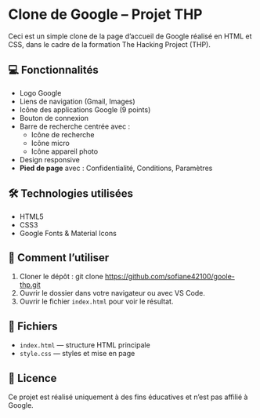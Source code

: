 # Clone de Google – Projet THP

Ceci est un simple clone de la page d’accueil de Google réalisé en HTML et CSS, dans le cadre de la formation The Hacking Project (THP).

## 💻 Fonctionnalités

- Logo Google
- Liens de navigation (Gmail, Images)
- Icône des applications Google (9 points)
- Bouton de connexion
- Barre de recherche centrée avec :
  - Icône de recherche
  - Icône micro
  - Icône appareil photo
- Design responsive
- **Pied de page** avec : Confidentialité, Conditions, Paramètres

## 🛠️ Technologies utilisées

- HTML5  
- CSS3  
- Google Fonts & Material Icons

## 🔧 Comment l’utiliser

1. Cloner le dépôt :
git clone https://github.com/sofiane42100/goole-thp.git
2. Ouvrir le dossier dans votre navigateur ou avec VS Code.  
3. Ouvrir le fichier `index.html` pour voir le résultat.

## 📁 Fichiers

- `index.html` — structure HTML principale  
- `style.css` — styles et mise en page



## 📜 Licence

Ce projet est réalisé uniquement à des fins éducatives et n’est pas affilié à Google.

